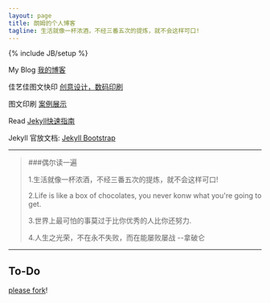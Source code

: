 ```yaml
---
layout: page
title: 朗姆的个人博客
tagline: 生活就像一杯浓酒，不经三番五次的提炼，就不会这样可口! 
---
```

{% include JB/setup %}

My Blog [我的博客](http://www.zhangyongle.com)

佳艺佳图文快印 [创意设计，数码印刷](http://www.zhangyongle.com/categories.html#数码印刷-ref)

图文印刷 [案例展示](http://user.qzone.qq.com/714463898?ptlang)

Read [Jekyll快速指南](http://jekyllbootstrap.com/usage/jekyll-quick-start.html)

Jekyll 官放文档: [Jekyll Bootstrap](http://jekyllbootstrap.com)




---

>###偶尔读一遍
>
>	1.生活就像一杯浓酒，不经三番五次的提炼，就不会这样可口! 
>	
>	2.Life is like a box of chocolates, you never konw what you're going to get.
>
>	3.世界上最可怕的事莫过于比你优秀的人比你还努力.
>
>	4.人生之光荣，不在永不失败，而在能屡败屡战 --拿破仑
>
---



<!--![alt text](/assets/resources/imgs/erweima.jpg "Er Wei Ma")-->




<!-- ![alt text](/assets/resources/imgs/weixin-yl.png "Er Wei Ma") -->


## To-Do

[please fork](https://github.com/Damon1211)!